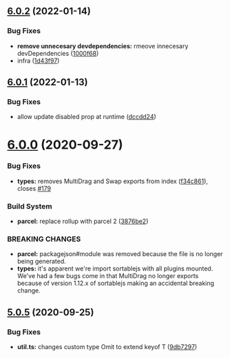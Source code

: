 ## [6.0.2](https://github.com/SortableJS/react-sortablejs/compare/v6.0.1...v6.0.2) (2022-01-14)


### Bug Fixes

* **remove unnecesary devdependencies:** rmeove innecesary devDependencies ([1000f68](https://github.com/SortableJS/react-sortablejs/commit/1000f68f5f6b62d04798e746bfd8eda8ddbf247c))
* infra ([1d43f97](https://github.com/SortableJS/react-sortablejs/commit/1d43f97af5c9e8278fe9367f72e7f2a5b213bbba))

## [6.0.1](https://github.com/SortableJS/react-sortablejs/compare/v6.0.0...v6.0.1) (2022-01-13)


### Bug Fixes

* allow update disabled prop at runtime ([dccdd24](https://github.com/SortableJS/react-sortablejs/commit/dccdd2476790ea795dcbc5fc39ce27abebebbd35))

# [6.0.0](https://github.com/SortableJS/react-sortablejs/compare/v5.0.5...v6.0.0) (2020-09-27)


### Bug Fixes

* **types:** removes MultiDrag and Swap exports from index ([f34c861](https://github.com/SortableJS/react-sortablejs/commit/f34c861ce922b230918238805bf72af59b7910c1)), closes [#179](https://github.com/SortableJS/react-sortablejs/issues/179)


### Build System

* **parcel:** replace rollup with parcel 2 ([3876be2](https://github.com/SortableJS/react-sortablejs/commit/3876be245ae074962d28ca64a1d00eb70131afaa))


### BREAKING CHANGES

* **parcel:** packagejson#module was removed because the file is no longer being generated.
* **types:** it's apparent we're import sortablejs with all plugins mounted. We've had a few
bugs come in that MultiDrag no longer exports because of version 1.12.x of sortablejs making an
accidental breaking change.

## [5.0.5](https://github.com/SortableJS/react-sortablejs/compare/v5.0.4...v5.0.5) (2020-09-25)


### Bug Fixes

* **util.ts:** changes custom type Omit to extend keyof T ([9db7297](https://github.com/SortableJS/react-sortablejs/commit/9db7297ecb2985122dc431a6df869833d440d861))
